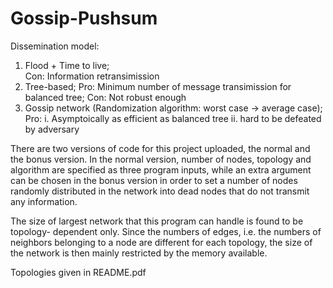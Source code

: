 # Gossip-Pushsum

Dissemination model:
1. Flood + Time to live;  
Con: Information retransimission 
2. Tree-based; 
Pro: Minimum number of message transimission for balanced tree;
Con: Not robust enough
3. Gossip network (Randomization algorithm: worst case -> average case);
Pro:  i. Asymptoically as efficient as balanced tree   ii. hard to be defeated by adversary

There are two versions of code for this project uploaded, the normal and the
bonus version. In the normal version, number of nodes, topology and algorithm are
specified as three program inputs, while an extra argument can be chosen in the bonus
version in order to set a number of nodes randomly distributed in the network into dead
nodes that do not transmit any information.

The size of largest network that this program can handle is found to be topology-
dependent only. Since the numbers of edges, i.e. the numbers of neighbors belonging to
a node are different for each topology, the size of the network is then mainly restricted
by the memory available.

Topologies given in README.pdf
